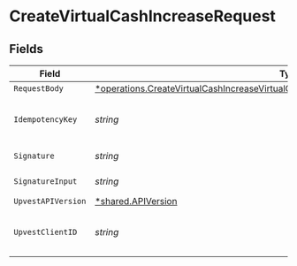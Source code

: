 # CreateVirtualCashIncreaseRequest


## Fields

| Field                                                                                                                                                                                             | Type                                                                                                                                                                                              | Required                                                                                                                                                                                          | Description                                                                                                                                                                                       | Example                                                                                                                                                                                           |
| ------------------------------------------------------------------------------------------------------------------------------------------------------------------------------------------------- | ------------------------------------------------------------------------------------------------------------------------------------------------------------------------------------------------- | ------------------------------------------------------------------------------------------------------------------------------------------------------------------------------------------------- | ------------------------------------------------------------------------------------------------------------------------------------------------------------------------------------------------- | ------------------------------------------------------------------------------------------------------------------------------------------------------------------------------------------------- |
| `RequestBody`                                                                                                                                                                                     | [*operations.CreateVirtualCashIncreaseVirtualCashBalanceVirtualCashIncreaseCreateRequest](../../models/operations/createvirtualcashincreasevirtualcashbalancevirtualcashincreasecreaterequest.md) | :heavy_minus_sign:                                                                                                                                                                                | N/A                                                                                                                                                                                               |                                                                                                                                                                                                   |
| `IdempotencyKey`                                                                                                                                                                                  | *string*                                                                                                                                                                                          | :heavy_check_mark:                                                                                                                                                                                | A UUID to be used as an idempotency key.  This prevents a duplicate request from being replayed. <br/>https://docs.upvest.co/concepts/api_concepts/idempotency<br/>                               | ccb07f42-4104-44ad-8e1f-c660bb7b269c                                                                                                                                                              |
| `Signature`                                                                                                                                                                                       | *string*                                                                                                                                                                                          | :heavy_check_mark:                                                                                                                                                                                | https://tools.ietf.org/id/draft-ietf-httpbis-message-signatures-01.html#name-the-signature-http-header                                                                                            |                                                                                                                                                                                                   |
| `SignatureInput`                                                                                                                                                                                  | *string*                                                                                                                                                                                          | :heavy_check_mark:                                                                                                                                                                                | https://tools.ietf.org/id/draft-ietf-httpbis-message-signatures-01.html#name-the-signature-input-http-he                                                                                          |                                                                                                                                                                                                   |
| `UpvestAPIVersion`                                                                                                                                                                                | [*shared.APIVersion](../../models/shared/apiversion.md)                                                                                                                                           | :heavy_minus_sign:                                                                                                                                                                                | Upvest API version (Note: Do not include quotation marks)                                                                                                                                         | 1                                                                                                                                                                                                 |
| `UpvestClientID`                                                                                                                                                                                  | *string*                                                                                                                                                                                          | :heavy_check_mark:                                                                                                                                                                                | Tenant Client ID                                                                                                                                                                                  | ebabcf4d-61c3-4942-875c-e265a7c2d062                                                                                                                                                              |